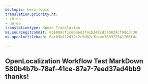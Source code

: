 ```yaml
---
ms.topic: hero-topic
translation.priority.ht:
- zh-cn
- de-de
translationtype: Human Translation
ms.sourcegitcommit: 036089cf1ce68ed3fa1b341cd370039cf9dc3c30
ms.openlocfilehash: 6ac89bf12d32c2c5d02c3beee760372541766f4c

---
```

## OpenLocalization Workflow Test MarkDown 580b4b7b-78af-41ce-87a7-7eed37ad4bb9 thanks!



<!--HONumber=Aug16_HO4-->


